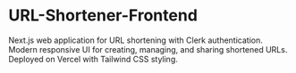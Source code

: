 # URL-Shortener-Frontend
Next.js web application for URL shortening with Clerk authentication. Modern responsive UI for creating, managing, and sharing shortened URLs. Deployed on Vercel with Tailwind CSS styling.
